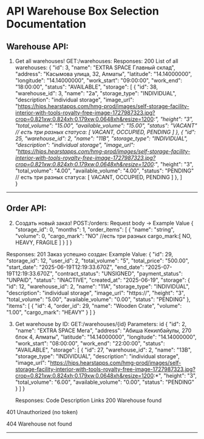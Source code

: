 # API Warehouse Box Selection Documentation

## Warehouse API:
1. Get all warehouses!
  GET:/warehouses:
  Responses: 200 List of all warehouses:
  {
         "id": 3,
    "name": "EXTRA SPACE Главный склад",
    "address": "Касымова улица, 32, Алматы",
    "latitude": "14.14000000",
    "longitude": "14.14000000",
    "work_start": "09:00:00",
    "work_end": "18:00:00",
    "status": "AVAILABLE",
    "storage": [
        {
            "id": 38,
            "warehouse_id": 3,
            "name": "2a",
            "storage_type": "INDIVIDUAL",
            "description": "individual storage",
            "image_url": "https://hips.hearstapps.com/hmg-prod/images/self-storage-facility-interior-with-tools-royalty-free-image-1727987323.jpg?crop=0.821xw:0.824xh;0.179xw,0.0648xh&resize=1200:*",
            "height": "3",
            "total_volume": "15.00",
            "available_volume": "15.00",
                "status": "VACANT"  // есть три разных статуса: [ VACANT, OCCUPIED, PENDING ]
            },
            {
                "id": 25,
                "warehouse_id": 2,
                "name": "11B",
                "storage_type": "INDIVIDUAL",
                "description": "individual storage",
                "image_url": "https://hips.hearstapps.com/hmg-prod/images/self-storage-facility-interior-with-tools-royalty-free-image-1727987323.jpg?crop=0.821xw:0.824xh;0.179xw,0.0648xh&resize=1200:*",
                "height": "3",
                "total_volume": "4.00",
                "available_volume": "4.00",
                "status": "PENDING"  // есть три разных статуса: [ VACANT, OCCUPIED, PENDING ]
            },
        ]    
    }

---

## Order API:
2. Создать новый заказ!
  POST:/orders:
  Request body -> Example Value
  {
  "storage_id": 0,
  "months": 1,
  "order_items": [
    {
      "name": "string",
      "volume": 0,
      "cargo_mark": "NO"    //есть три разных cargo_mark:[ NO, HEAVY, FRAGILE ]
    }
  ]
}

Responses: 201 Заказ успешно создан:
 Example Value:
  {
  "id": 29,
  "storage_id": 12,
  "user_id": 2,
  "total_volume": "5",
  "total_price": "500.00",
  "start_date": "2025-06-19T12:19:33.670Z",
  "end_date": "2025-07-19T12:19:33.670Z",
  "contract_status": "UNSIGNED",
  "payment_status": "UNPAID",
  "status": "INACTIVE",
  "created_at": "2025-06-19",
  "storage": {
    "id": 12,
    "warehouse_id": 2,
    "name": "11A",
    "storage_type": "INDIVIDUAL",
    "description": "individual storage",
    "image_url": "https://",
    "height": "3",
    "total_volume": "5.00",
    "available_volume": "0.00",
    "status": "PENDING"
  },
  "items": [
    {
      "id": 4,
      "order_id": 29,
      "name": "Wooden Crate",
      "volume": "1.00",
      "cargo_mark": "HEAVY"
    }
  ]
}  

3. Get warehouse by ID:
 GET:/warehouses/{id}
   Parameters: id
{
    "id": 2,
    "name": "EXTRA SPACE Мега",
    "address": "Абиша Кекилбайулы, 270 блок 4, Алматы",
    "latitude": "14.14000000",
    "longitude": "14.14000000",
    "work_start": "08:00:00",
    "work_end": "22:00:00",
    "status": "AVAILABLE",
    "storage": [
        {
            "id": 27,
            "warehouse_id": 2,
            "name": "13B",
            "storage_type": "INDIVIDUAL",
            "description": "individual storage",
            "image_url": "https://hips.hearstapps.com/hmg-prod/images/self-storage-facility-interior-with-tools-royalty-free-image-1727987323.jpg?crop=0.821xw:0.824xh;0.179xw,0.0648xh&resize=1200:*",
            "height": "3",
            "total_volume": "6.00",
            "available_volume": "0.00",
            "status": "PENDING"
        }
      ]
    }

   Responses:
Code	Description	Links
200	
Warehouse found

401	
Unauthorized (no token)

404	
Warehouse not found

---
